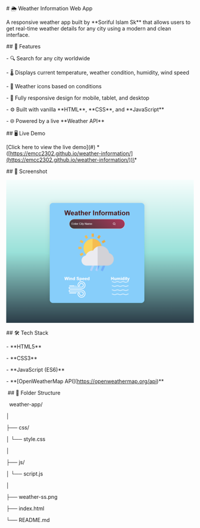 \# 🌦️ Weather Information Web App



A responsive weather app built by \*\*Soriful Islam Sk\*\* that allows users to get real-time weather details for any city using a modern and clean interface.



\## 🚀 Features



\- 🔍 Search for any city worldwide  

\- 🌡️ Displays current temperature, weather condition, humidity, wind speed  

\- 🌇 Weather icons based on conditions  

\- 📱 Fully responsive design for mobile, tablet, and desktop  

\- ⚙️ Built with vanilla \*\*HTML\*\*, \*\*CSS\*\*, and \*\*JavaScript\*\*  

\- 🌐 Powered by a live \*\*Weather API\*\*



\## 🖥️ Live Demo



\[Click here to view the live demo](#) \*([https://emcc2302.github.io/weather-information/](https://emcc2302.github.io/weather-information/))\*



\## 📸 Screenshot



![Weather App Screenshot](weather-ss.png)
  



\## 🛠️ Tech Stack



\- \*\*HTML5\*\*

\- \*\*CSS3\*\*

\- \*\*JavaScript (ES6)\*\*

\- \*\*\[OpenWeatherMap API](https://openweathermap.org/api)\*\* 



&nbsp;## 📂 Folder Structure



&nbsp; weather-app/

│

├── css/

│ └── style.css

│

├── js/

│ └── script.js

│

├── weather-ss.png

├── index.html

└── README.md



